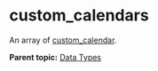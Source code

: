 # custom\_calendars

An array of [custom\_calendar](r_custom_calendar.md#).

**Parent topic:** [Data Types](../data_types/c_datatypes.md)

